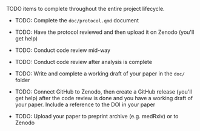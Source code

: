 TODO items to complete throughout the entire project lifecycle.

-   TODO: Complete the `doc/protocol.qmd` document

-   TODO: Have the protocol reviewed and then upload it on Zenodo
    (you'll get help)

-   TODO: Conduct code review mid-way

-   TODO: Conduct code review after analysis is complete

-   TODO: Write and complete a working draft of your paper in the `doc/`
    folder

-   TODO: Connect GitHub to Zenodo, then create a GitHub release (you'll
    get help) after the code review is done and you have a working draft
    of your paper. Include a reference to the DOI in your paper

-   TODO: Upload your paper to preprint archive (e.g. medRxiv) or to
    Zenodo
